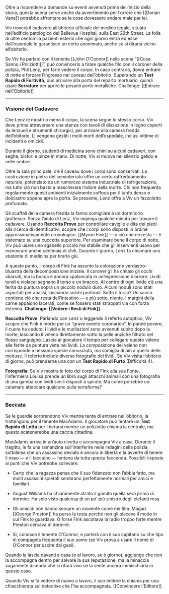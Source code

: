 Oltre a rispondere a domande su eventi avvenuti prima dell’inizio della storia, questa scena serve anche da avvertimento per l’orrore che [[Dorian Vane]] potrebbe affrontare se le cose dovessero andare male per lei.

Viv troverà il cadavere all’obitorio ufficiale del medico legale, situato nell’edificio patologico del Bellevue Hospital, sulla East 29th Street. La folla di oltre centomila pazienti esterni che ogni giorno entra ed esce dall’ospedale le garantisce un certo anonimato, anche se si dirada vicino all’obitorio.

Se Viv ha parlato con il tenente [[John O’Connor]] nella scena “[[Cosa Sanno i Poliziotti]]”, può convincerlo a tirare qualche filo con il coroner della polizia, Phil Lenz, per farle vedere il corpo. In caso contrario, dovrà entrare di notte e forzare l’ingresso nel caveau dell’obitorio. Superando un **Test Rapido di Furtività**, può arrivare alla porta del reparto mortuario, quindi usare **Serrature** per aprire le pesanti porte metalliche. Challenge: [[Entrare nell'Obitorio]]

---

### Visione del Cadavere

Che Lenz le mostri o meno il corpo, la scena segue lo stesso corso. Viv deve prima attraversare una stanza con tavoli di dissezione in legno coperti da lenzuoli e strumenti chirurgici, per arrivare alla camera fredda dell’obitorio. Lì vengono gestiti i molti morti dell’ospedale, inclusi vittime di incidenti e omicidi.

Durante il giorno, studenti di medicina sono chini su alcuni cadaveri, con seghe, bisturi e pinze in mano. Di notte, Viv si muove nel silenzio gelido e nelle ombre.

Oltre la sala principale, c’è il caveau dove i corpi sono conservati. La costruzione in pietra del seminterrato offre un certo raffreddamento naturale, potenziato da un rumoroso sistema industriale di refrigerazione, ma tutto ciò non basta a mascherare l’odore della morte. Chi non frequenta regolarmente questi ambienti inizialmente soffoca per il tanfo denso e dolciastro appena apre la porta. Se presente, Lenz offre a Viv un fazzoletto profumato.

Gli scaffali della camera fredda la fanno somigliare a un dormitorio grottesco. Senza l’aiuto di Lenz, Viv impiega qualche minuto per trovare il cadavere. Usando **Raccolta Prove** per controllare caviglie e dita dei piedi alla ricerca di identificativi, scopre che i corpi sono disposti in ordine approssimativamente cronologico. [[Myron Fink]] — o ciò che ne resta — è sistemato su una cuccetta superiore. Per esaminare bene il corpo di notte, Viv può usare uno sgabello piccolo ma stabile che gli inservienti usano per manovrare anche centinaia di chili. Durante il giorno, Lenz fa chiamare uno studente di medicina per tirarlo giù.

A questo punto, il corpo di Fink ha assunto la colorazione verdastro-bluastra della decomposizione iniziale. Il coroner gli ha chiuso gli occhi sbarrati, ma la bocca è ancora spalancata in un’espressione d’orrore. Lividi tondi e violacei segnano il torso e un braccio. Al centro di ogni livido c’è una ferita da puntura sopra un piccolo nodulo duro. Alcuni noduli sono stati asportati per analisi, lasciando solchi profondi. Sotto il torso? Un sacco contiene ciò che resta dell’intestino — e più sotto, niente. I margini della carne appaiono lacerati, come se fossero stati strappati via con forza estrema. **Challenge: [[Vedere i Resti di Fink]]**

**Raccolta Prove**: Parlando con Lenz o leggendo il referto autoptico, Viv scopre che Fink è morto per un “grave evento coronarico”. In parole povere, il cuore ha ceduto. I lividi e le mutilazioni sono avvenuti subito dopo la morte, lasciando il veleno direttamente sotto la pelle anziché filtrato nel flusso sanguigno. Lascia al giocatore il tempo per collegare questo veleno alle ferite da puntura viste nei lividi. La composizione del veleno non corrisponde a nessuna specie conosciuta, ma somiglia di più a quello delle meduse. Il referto include diverse fotografie dei lividi. Se Viv visita l’obitorio di giorno, può prenderne una con un **Test Rapido di Furto** (Difficoltà 4).

**Fotografia**: Se Viv mostra le foto del corpo di Fink alla sua Fonte, l’infermiera Louisa prende un libro sugli attacchi animali con una fotografia di una gamba con lividi simili disposti a spirale. Ma come potrebbe un calamaro attaccare qualcuno sulla terraferma?

---

### Beccata

Se le guardie sorprendono Viv mentre tenta di entrare nell’obitorio, la trattengono per il tenente MacAdams. Il giocatore può tentare un **Test Rapido di Lotta** per liberarsi mentre un poliziotto chiama la centrale, ma questo scatenerebbe una caccia cittadina.

MacAdams arriva in un’auto civetta e accompagna Viv a casa. Durante il tragitto, le fa una ramanzina sull’interferire nelle indagini della polizia, sottolinea che un assassino deviato è ancora in libertà e la avverte di tenere il naso — e il taccuino — lontano da tutta questa faccenda. Possibili risposte ai punti che Viv potrebbe sollevare:

- Certo che la ragazza pensa che il suo fidanzato non l’abbia fatto, ma molti assassini spietati sembrano perfettamente normali per amici e familiari.
    
- August Williams ha chiaramente alzato il gomito quella sera prima di dormire. Ha solo visto qualcosa di un po’ più sinistro degli elefanti rosa.
    
- Gli omicidi non hanno sempre un movente come nei film. Magari [[George Preston]] ha perso la testa perché non gli piaceva il modo in cui Fink lo guardava. O forse Fink ascoltava la radio troppo forte mentre Preston cercava di dormire.
    
- Sì, conosce il tenente O’Connor, e parlerà con il suo capitano su che tipo di compagnia frequenta il suo uomo (se Viv prova a usare il nome di O’Connor per uscire dai guai).
    

Quando la lascia davanti a casa (o al lavoro, se è giorno), aggiunge che non la accompagna dentro per salvare la sua reputazione, ma la minaccia vagamente dicendo che si rifarà vivo se la sente ancora immischiarsi in questo caso.

Quando Viv si fa vedere di nuovo a lavoro, il suo editore la chiama per una chiacchierata sul detective che l'ha accompagnata. [[Convincere l'Editore]]